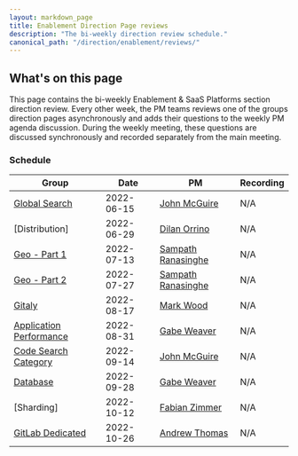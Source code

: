 ```yaml
---
layout: markdown_page
title: Enablement Direction Page reviews
description: "The bi-weekly direction review schedule."
canonical_path: "/direction/enablement/reviews/"
---
```


## What's on this page

This page contains the bi-weekly Enablement & SaaS Platforms section direction review. Every other week, the PM teams reviews one of the groups direction pages asynchronously and adds their questions to the weekly PM agenda discussion. During the weekly meeting, these questions are discussed synchronously and recorded separately from the main meeting.

### Schedule

| Group | Date | PM | Recording |
| ----- | ---- | -- | --------- |
| [Global Search](https://about.gitlab.com/direction/global-search/) | 2022-06-15 | [John McGuire](https://gitlab.com/johnmcguire) | N/A |
| [Distribution] | 2022-06-29 | [Dilan Orrino](https://gitlab.com/dorrino) | N/A |
| [Geo - Part 1](https://about.gitlab.com/direction/geo/) | 2022-07-13 | [Sampath Ranasinghe](https://gitlab.com/sranasinghe) | N/A |
| [Geo - Part 2](https://about.gitlab.com/direction/geo/) | 2022-07-27 | [Sampath Ranasinghe](https://gitlab.com/sranasinghe) | N/A |
| [Gitaly](https://about.gitlab.com/direction/gitaly/) | 2022-08-17 | [Mark Wood](https://gitlab.com/mjwood) | N/A |
| [Application Performance](https://about.gitlab.com/direction/application_performance/) | 2022-08-31 | [Gabe Weaver](https://gitlab.com/gweaver) | N/A |
| [Code Search Category](https://about.gitlab.com/direction/global-search/code-search/) | 2022-09-14 | [John McGuire](https://gitlab.com/johnmcguire) | N/A |
| [Database](https://about.gitlab.com/direction/database/) | 2022-09-28 | [Gabe Weaver](https://gitlab.com/gweaver) | N/A |
| [Sharding] | 2022-10-12 | [Fabian Zimmer](https://gitlab.com/fzimmer) | N/A |
| [GitLab Dedicated](https://about.gitlab.com/direction/saas-platforms/dedicated) | 2022-10-26 | [Andrew Thomas](https://gitlab.com/awthomas) | N/A |
